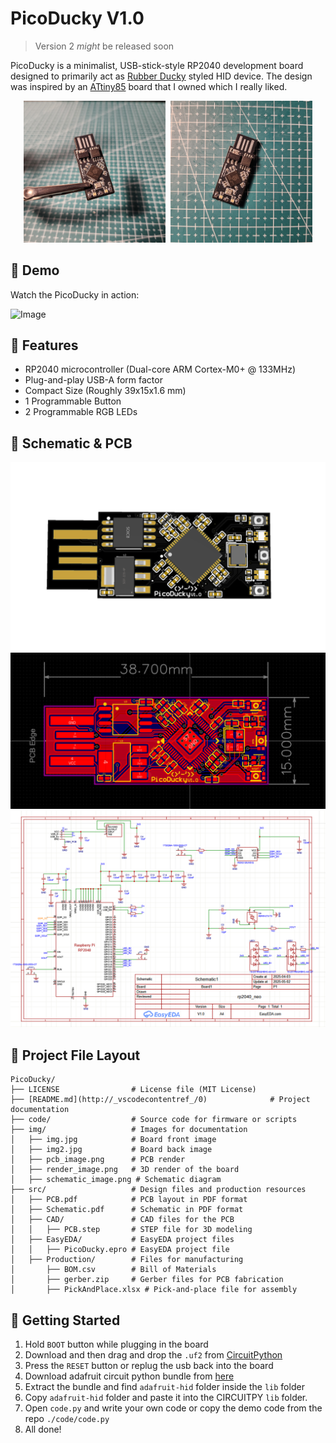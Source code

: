 # PicoDucky V1.0
> Version 2 *might* be released soon


PicoDucky is a minimalist, USB-stick-style RP2040 development board designed to primarily act as [Rubber Ducky](https://shop.hak5.org/products/usb-rubber-ducky) styled HID device. The design was inspired by an [ATtiny85](https://www.pcboard.ca/mini-attiny85-usb) board that I owned which I really liked.



<p align="center">
  <img src="./img/img.jpg" alt="Board Front" width="45%" style="margin-right: 5px;" />
  <img src="./img/img2.jpg" alt="Board Back" width="45%" />
</p>

## 🎥 Demo

Watch the PicoDucky in action:

![Image](./img/demo.gif)

## 🔧 Features

- RP2040 microcontroller (Dual-core ARM Cortex-M0+ @ 133MHz)
- Plug-and-play USB-A form factor
- Compact Size (Roughly 39x15x1.6 mm)
- 1 Programmable Button
- 2 Programmable RGB LEDs

## 📐 Schematic & PCB
![Image](./img/render_image.png)
![Image](./img/pcb_image.png)
![Image](./img/schematic_image.png)

## 📂 Project File Layout

```plaintext
PicoDucky/
├── LICENSE                # License file (MIT License)
├── [README.md](http://_vscodecontentref_/0)              # Project documentation
├── code/                  # Source code for firmware or scripts
├── img/                   # Images for documentation
│   ├── img.jpg            # Board front image
│   ├── img2.jpg           # Board back image
│   ├── pcb_image.png      # PCB render
│   ├── render_image.png   # 3D render of the board
│   ├── schematic_image.png # Schematic diagram
├── src/                   # Design files and production resources
│   ├── PCB.pdf            # PCB layout in PDF format
│   ├── Schematic.pdf      # Schematic in PDF format
│   ├── CAD/               # CAD files for the PCB
│   │   ├── PCB.step       # STEP file for 3D modeling
│   ├── EasyEDA/           # EasyEDA project files
│   │   ├── PicoDucky.epro # EasyEDA project file
│   ├── Production/        # Files for manufacturing
│       ├── BOM.csv        # Bill of Materials
│       ├── gerber.zip     # Gerber files for PCB fabrication
│       ├── PickAndPlace.xlsx # Pick-and-place file for assembly
```

##  🚀 Getting Started

1. Hold `BOOT` button while plugging in the board
2. Download and then drag and drop the `.uf2` from [CircuitPython](https://circuitpython.org/board/raspberry_pi_pico/)
3. Press the `RESET` button or replug the usb back into the board
4. Download adafruit circuit python bundle from [here](https://circuitpython.org/libraries)
5. Extract the bundle and find `adafruit-hid` folder inside the `lib` folder
6. Copy `adafruit-hid` folder and paste it into the CIRCUITPY `lib` folder.
7. Open `code.py` and write your own code or copy the demo code from the repo `./code/code.py`
8. All done!
